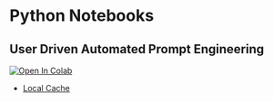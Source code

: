 # Python Notebooks

## User Driven Automated Prompt Engineering

[![Open In Colab](https://colab.research.google.com/assets/colab-badge.svg)](https://colab.research.google.com/drive/1b2dRwlqJ4nJOUnuEgRkLLFO8zlr3i9kq?usp=sharing)

* [Local Cache](https://github.com/dazzaji/Automated-Prompt-Engineering/blob/main/notebooks/User_Prompt_Automated_Engineering_Notebook_01.ipynb)
